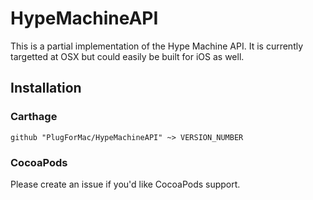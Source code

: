 # HypeMachineAPI

This is a partial implementation of the Hype Machine API. It is currently targetted at OSX but could easily be built for iOS as well.

## Installation

### Carthage

```ogdl
github "PlugForMac/HypeMachineAPI" ~> VERSION_NUMBER
```

### CocoaPods

Please create an issue if you'd like CocoaPods support.
